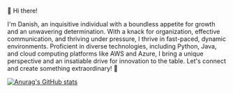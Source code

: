 👋 Hi there! 

I'm Danish, an inquisitive individual with a boundless appetite for growth and an unwavering determination. With a knack for organization, effective communication, and thriving under pressure, I thrive in fast-paced, dynamic environments. Proficient in diverse technologies, including Python, Java, and cloud computing platforms like AWS and Azure, I bring a unique perspective and an insatiable drive for innovation to the table. Let's connect and create something extraordinary! 🚀

[![Anurag's GitHub stats](https://github-readme-stats.vercel.app/api?username=Danish1875)](https://github.com/anuraghazra/github-readme-stats)
